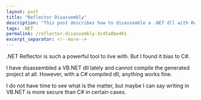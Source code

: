 ```yaml
---
layout: post
title: "Reflector Disassembly"
description: "This post describes how to disassemble a .NET dll with Reflector."
tags: .NET
permalink: /reflector-disassembly-3c45a0be461
excerpt_separator: <!--more-->
---
```


.NET Reflector is such a powerful tool to live with. But I found it bias to C#.

I have disassembled a VB.NET dll lately and cannot compile the generated project at all. However, with a C# compiled dll, anything works fine.

I do not have time to see what is the matter, but maybe I can say writing in VB.NET is more secure than C# in certain cases.
<!--more-->